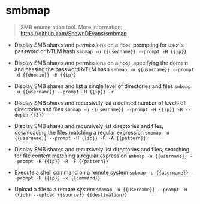 # smbmap
> SMB enumeration tool.
> More information: <https://github.com/ShawnDEvans/smbmap>.

- Display SMB shares and permissions on a host, prompting for user's password or NTLM hash
`smbmap -u {{username}} --prompt -H {{ip}}`

- Display SMB shares and permissions on a host, specifying the domain and passing the password NTLM hash
`smbmap -u {{username}} --prompt -d {{domain}} -H {{ip}}`

- Display SMB shares and list a single level of directories and files
`smbmap -u {{username}} --prompt -H {{ip}} -r`

- Display SMB shares and recursively list a defined number of levels of directories and files
`smbmap -u {{username}} --prompt -H {{ip}} -R --depth {{3}}`

- Display SMB shares and recursively list directories and files, downloading the files matching a regular expression
`smbmap -u {{username}} --prompt -H {{ip}} -R -A {{pattern}}`

- Display SMB shares and recursively list directories and files, searching for file content matching a regular expression
`smbmap -u {{username}} --prompt -H {{ip}} -R -F {{pattern}}`

- Execute a shell command on a remote system
`smbmap -u {{username}} --prompt -H {{ip}} -x {{command}}`

- Upload a file to a remote system
`smbmap -u {{username}} --prompt -H {{ip}} --upload {{source}} {{destination}}`
